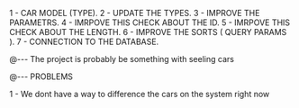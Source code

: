 1 - CAR MODEL (TYPE).
2 - UPDATE THE TYPES.
3 - IMPROVE THE PARAMETRS.
4 - IMRPOVE THIS CHECK ABOUT THE ID.
5 - IMRPOVE THIS CHECK ABOUT THE LENGTH.
6 - IMPROVE THE SORTS ( QUERY PARAMS ).
7 - CONNECTION TO THE DATABASE.

@---
The project is probably be something with seeling cars

@--- PROBLEMS

1 - We dont have a way to difference the cars on the system right now
